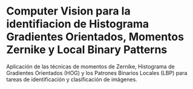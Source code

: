 # Computer Vision para la identifiacion de Histograma Gradientes Orientados, Momentos Zernike y Local Binary Patterns
Aplicación de las técnicas de momentos de Zernike, Histograma de Gradientes Orientados (HOG) y los Patrones Binarios Locales (LBP) para tareas de identificación y clasificación de imágenes.
